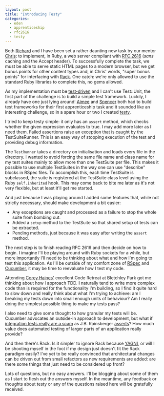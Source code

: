 ```yaml
---
layout: post
title: "Introducing Testy"
categories:
  - eden
  - apprenticeship
  - rfc2616
  - testy
---
```

Both [Richard](http://edendevelopment.co.uk/blogs/richard/) and I have been set a rather daunting new task by our mentor [Chris](http://chrismdp.github.com/): to implement, in Ruby, a web server compliant with [RFC 2616](http://www.w3.org/Protocols/rfc2616/rfc2616.html) (<em>sans</em> caching and the Accept header). To successfully complete the task, we must be able to serve static HTML pages to a modern browser, but we get bonus points for other content types and, in Chris' words, "super bonus points" for interfacing with [Rack](http://rack.rubyforge.org/). One catch: we're only allowed to use the standard Ruby libraries to complete this, no gems allowed.

As my implementation must be [test-driven](http://en.wikipedia.org/wiki/Test-driven_development) and I can't use Test::Unit, the first part of the challenge is to build a simple test framework. Luckily, I already have one just lying around! [Aimee](http://edendevelopment.co.uk/blogs/aimee/) and [Spencer](http://edenspencer.github.com/) both had to build test frameworks for their first apprenticeship task and it sounded like an interesting challenge, so in a spare hour or two I created [testy](http://github.com/ohthatjames/testy).

I tried to keep testy simple: it only has an <code>assert</code> method, which checks whether the given expression evaluates to true. I may add more later as I need them. Failed assertions raise an exception that is caught by the TestSuiteRunner. This is an easy way of stopping execution of the test and providing debug information.

The <code>TestRunner</code> takes a directory on initialisation and loads every file in the directory. I wanted to avoid forcing the same file name and class name for my test suites mainly to allow more than one TestSuite per file. This makes it possible to use multiple TestSuites in the way one can use "describe" blocks in RSpec files. To accomplish this, each time TestSuite is subclassed, the suite is registered at the TestSuite class level using the Ruby <code>self.inherited</code> hook. This may come back to bite me later as it's not very flexible, but at least it'll get me started.

And just because I was playing around I added some features that, while not strictly necessary, should make development a bit easier:

* Any exceptions are caught and processed as a failure to stop the whole suite from bombing out.
* Added a <code>setup</code> method to the TestSuite so that shared setup of tests can be extracted.
* Pending methods, just because it was easy after writing the <code>assert</code> method.

The next step is to finish reading RFC 2616 and then decide on how to begin. I imagine I'll be playing around with Ruby sockets for a while, but more importantly I'll need to be thinking about what and how I'm going to test this application. As I'll be outside of my comfort zone of [RSpec](http://rspec.info) and [Cucumber](http://cukes.info/), it may be time to reevaluate how I test my code.

Attending [Corey Haines'](http://www.coreyhaines.com/) excellent Code Retreat at Bletchley Park got me thinking about how I approach TDD. I naturally tend to write more complex code than is required for the functionality I'm building, so I find it quite hard to slow down and really think about what I'm trying to achieve: am I breaking my tests down into small enough units of behaviour? Am I really doing the simplest possible thing to make my tests pass?

I also need to give some thought to how granular my tests will be. Cucumber advocates an outside-in approach to development, but what if [integration tests really are a scam](http://www.infoq.com/presentations/integration-tests-scam) as J.B. Rainsberger [asserts](http://www.jbrains.ca/permalink/239)? How much value does automated testing of larger parts of an application really provide?

And then there's Rack. Is it simpler to ignore Rack because [YAGNI](http://en.wikipedia.org/wiki/You_ain't_gonna_need_it), or will I be shooting myself in the foot if my design just doesn't fit the Rack paradigm easily? I've yet to be really convinced that architectural changes can be driven out from small refactors as new requirements are added: are there some things that just need to be considered up front?

Lots of questions, but no easy answers. I'll be blogging about some of them as I start to flesh out the answers myself. In the meantime, any feedback or thoughts about testy or any of the questions raised here will be gratefully received.
